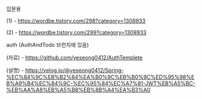 입문용

(1) - https://wordbe.tistory.com/298?category=1308933

(2) - https://wordbe.tistory.com/299?category=1308933

auth (AuthAndTodo 브런치에 있음)

(자료) - https://github.com/yeseong0412/AuthTemplete

(설명) - https://velog.io/@yeseong0412/Spring-%EC%84%9C%EB%B2%84%EA%B0%9C%EB%B0%9C%ED%95%98%EB%A9%B4%EC%84%9C-%EC%95%84%EC%A7%81-JWT%EB%A5%BC-%EB%AA%A8%EB%A5%B8%EB%8B%A4%EA%B3%A0
